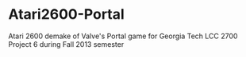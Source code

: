 Atari2600-Portal
================

Atari 2600 demake of Valve's Portal game for Georgia Tech LCC 2700 Project 6 during Fall 2013 semester
